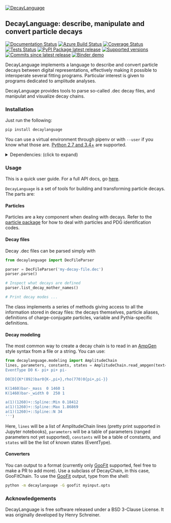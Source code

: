[![DecayLanguage](images/DecayLanguage.png)](http://decaylanguage.readthedocs.io/en/latest/)

## DecayLanguage: describe, manipulate and convert particle decays

[![Documentation Status](https://readthedocs.org/projects/decaylanguage/badge/?style=flat)](https://readthedocs.org/projects/decaylanguage)
[![Azure Build Status](https://dev.azure.com/scikit-hep/decaylanguage/_apis/build/status/scikit-hep.decaylanguage?branchName=master)](https://dev.azure.com/scikit-hep/decaylanguage/_build/latest?definitionId=3?branchName=master)
[![Coverage Status](https://img.shields.io/azure-devops/coverage/scikit-hep/decaylanguage/3.svg)](https://dev.azure.com/scikit-hep/decaylanguage/_build/latest?definitionId=3?branchName=master)
[![Tests Status](https://img.shields.io/azure-devops/tests/scikit-hep/decaylanguage/3.svg)](https://dev.azure.com/scikit-hep/decaylanguage/_build/latest?definitionId=3?branchName=master)
[![PyPI Package latest release](https://img.shields.io/pypi/v/decaylanguage.svg)](https://pypi.python.org/pypi/decaylanguage)
[![Supported versions](https://img.shields.io/pypi/pyversions/decaylanguage.svg)](https://pypi.python.org/pypi/decaylanguage)
[![Commits since latest release](https://img.shields.io/github/commits-since/scikit-hep/decaylanguage/v0.2.0.svg)](https://github.com/scikit-hep/decaylanguage/compare/v0.2.0...master)
[![Binder demo](https://mybinder.org/badge_logo.svg)](https://mybinder.org/v2/gh/scikit-hep/decaylanguage/master?urlpath=lab/tree/notebooks/DecayLanguageDemo.ipynb)


<!-- break -->

DecayLanguage implements a language to describe and convert particle decays
between digital representations, effectively making it possible to interoperate
several fitting programs. Particular interest is given to programs dedicated
to amplitude analyses.

DecayLanguage provides tools to parse so-called .dec decay files,
and manipulat and visualize decay chains.


### Installation

Just run the following:

```bash
pip install decaylanguage
```

You can use a virtual environment through pipenv or with `--user` if you know
what those are. [Python 2.7 and 3.4+](http://docs.python-guide.org/en/latest/starting/installation) are supported.

<details><summary>Dependencies: (click to expand)</summary><p>

Required and compatibility dependencies will be automatically installed by pip.

#### Required dependencies:

-   [particle](https://github.com/scikit-hep/particle): PDG particle data and identification codes
-   [Numpy](https://scipy.org/install.html): The numerical library for Python
-   [pandas](https://pandas.pydata.org/): Tabular data in Python
-   [attrs](https://github.com/python-attrs/attrs): DataClasses for Python
-   [plumbum](https://github.com/tomerfiliba/plumbum): Command line tools
-   [lark-parser](https://github.com/lark-parser/lark): A modern parsing library for Python

#### Python compatibility:
-   [six](https://github.com/benjaminp/six): Compatibility library
-   [pathlib2](https://github.com/mcmtroffaes/pathlib2) backport if using Python 2.7
-   [enum34](https://bitbucket.org/stoneleaf/enum34) backport if using Python /< 3.5
-   [importlib_resources](http://importlib-resources.readthedocs.io/en/latest/) backport if using Python /< 3.7


#### Recommended dependencies:
-   [graphviz](https://gitlab.com/graphviz/graphviz/) to render (DOT
    language) graph descriptions of decay chains.
</p></details>


### Usage

This is a quick user guide. For a full API docs, go [here](https://decaylanguage.readthedocs.io/en/latest/).

``DecayLanguage`` is a set of tools for building and transforming particle
decays. The parts are:

#### Particles

Particles are a key component when dealing with decays.
Refer to the [particle package](https://github.com/scikit-hep/particle)
for how to deal with particles and PDG identification codes.

#### Decay files

Decay .dec files can be parsed simply with

```python
from decaylanguage import DecFileParser

parser = DecFileParser('my-decay-file.dec')
parser.parse()

# Inspect what decays are defined
parser.list_decay_mother_names()

# Print decay modes ...
```

The class implements a series of methods giving access to all the information
stored in decay files: the decays themselves, particle aliases,
definitions of charge-conjugate particles, variable and Pythia-specific
definitions.

#### Decay modeling

The most common way to create a decay chain is to read in an [AmpGen]
style syntax from a file or a string. You can use:

```python
from decaylanguage.modeling import AmplitudeChain
lines, parameters, constants, states = AmplitudeChain.read_ampgen(text='''
EventType D0 K- pi+ pi+ pi-

D0[D]{K*(892)bar0{K-,pi+},rho(770)0{pi+,pi-}}                            0 1 0.1 0 1 0.1

K(1460)bar-_mass  0 1460 1
K(1460)bar-_width 0  250 1

a(1)(1260)+::Spline::Min 0.18412
a(1)(1260)+::Spline::Max 1.86869
a(1)(1260)+::Spline::N 34
''')
```

Here, `lines` will be a list of AmplitudeChain lines (pretty print supported in Jupyter notebooks),
`parameters` will be a table of parameters (ranged parameters not yet supported),
`constants` will be a table of constants,
and `states` will be the list of known states (EventType).

#### Converters

You can output to a format (currently only [GooFit] supported, feel free
to make a PR to add more). Use a subclass of DecayChain, in this case,
GooFitChain. To use the [GooFit] output, type from the shell:

```bash
python -m decaylanguage -G goofit myinput.opts
```

### Acknowledgements

DecayLanguage is free software released under a BSD 3-Clause License.
It was originally developed by Henry Schreiner.

[AmpGen]: https://gitlab.cern.ch/lhcb/Gauss/tree/LHCBGAUSS-1058.AmpGenDev/Gen/AmpGen
[GooFit]: https://GooFit.github.io
